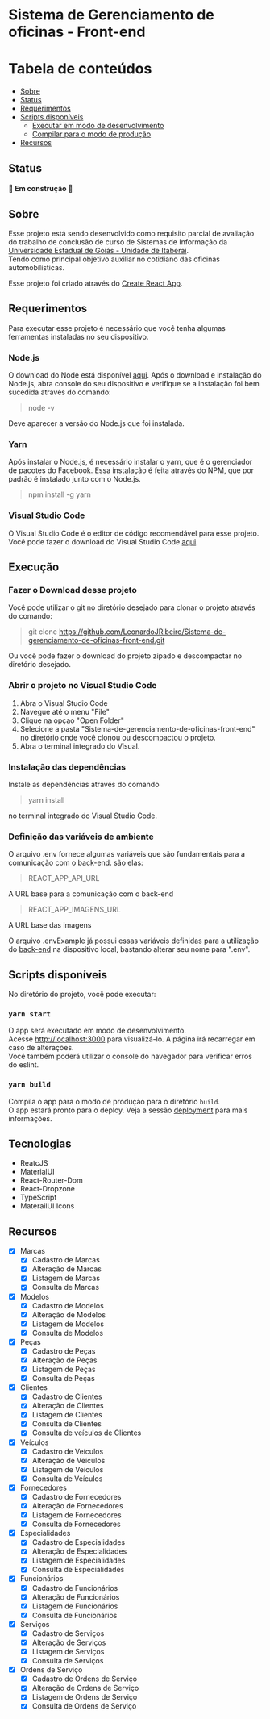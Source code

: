 # Sistema de Gerenciamento de oficinas - Front-end

Tabela de conteúdos
=================
<!--ts-->
   * [Sobre](#Sobre)
   * [Status](#Status)
   * [Requerimentos](#Requerimentos)
   * [Scripts disponíveis](#Scripts-disponíveis)
      * [Executar em modo de desenvolvimento](#yarn-start)
      * [Compilar para o modo de produção](#yarn-build)
   * [Recursos](#recursos)
<!--te-->

## Status

#### :construction:  Em construção  :construction:

## Sobre

Esse projeto está sendo desenvolvido como requisito parcial de avaliação do trabalho de conclusão de curso de Sistemas de Informação da [Universidade Estadual de Goiás - Unidade de Itaberaí](http://www.itaberai.ueg.br/).<br/>
Tendo como principal objetivo auxiliar no cotidiano das oficinas automobilísticas.

Esse projeto foi criado através do [Create React App](https://github.com/facebook/create-react-app).

## Requerimentos
Para executar esse projeto é necessário que você tenha algumas ferramentas instaladas no seu dispositivo.
### Node.js
O download do Node está disponível [aqui](https://nodejs.org/pt-br/download/).
Após o download e instalação do Node.js, abra console do seu dispositivo e verifique se a instalação foi bem sucedida através do comando:
> node -v 

Deve aparecer a versão do Node.js que foi instalada.
### Yarn
Após instalar o Node.js, é necessário instalar o yarn, que é o gerenciador de pacotes do Facebook. Essa instalação é feita através do NPM, que por padrão é instalado junto com o Node.js.
> npm install -g yarn

### Visual Studio Code
O Visual Studio Code é o editor de código recomendável para esse projeto. Você pode fazer o download do Visual Studio Code [aqui](https://code.visualstudio.com/).

## Execução 
### Fazer o Download desse projeto
Você pode utilizar o git no diretório desejado para clonar o projeto através do comando:
>git clone https://github.com/LeonardoJRibeiro/Sistema-de-gerenciamento-de-oficinas-front-end.git

Ou você pode fazer o download do projeto zipado e descompactar no diretório desejado.

### Abrir o projeto no Visual Studio Code
1. Abra o Visual Studio Code
2. Navegue até o menu "File"
3. Clique na opçao "Open Folder"
4. Selecione a pasta "Sistema-de-gerenciamento-de-oficinas-front-end" no diretório onde você clonou ou descompactou o projeto.
5. Abra o terminal integrado do Visual.
### Instalação das dependências
Instale as dependências através do comando 
> yarn install

no terminal integrado do Visual Studio Code. <br/>
### Definição das variáveis de ambiente
O arquivo .env fornece algumas variáveis que são fundamentais para a comunicação com o back-end.
são elas:
>REACT_APP_API_URL

A URL base para a comunicação com o back-end

>REACT_APP_IMAGENS_URL

A URL base das imagens

O arquivo .envExample já possui essas variáveis definidas para a utilização do [back-end](https://github.com/LeonardoJRibeiro/Sistema-de-gerenciamento-de-oficinas-back-end) na dispositivo local, bastando alterar seu nome para ".env".

## Scripts disponíveis

No diretório do projeto, você pode executar:

### `yarn start`

O app será executado em modo de desenvolvimento.<br />
Acesse [http://localhost:3000](http://localhost:3000) para visualizá-lo.
A página irá recarregar em caso de alterações.<br />
Você também poderá utilizar o console do navegador para verificar erros do eslint.

### `yarn build`

Compila o app para o modo de produção para o diretório `build`.<br />
O app estará pronto para o deploy.
Veja a sessão [deployment](https://facebook.github.io/create-react-app/docs/deployment) para mais informações.

## Tecnologias

  * ReatcJS
  * MaterialUI
  * React-Router-Dom
  * React-Dropzone
  * TypeScript
  * MaterailUI Icons

## Recursos 
  - [X] Marcas
    - [x] Cadastro de Marcas
    - [x] Alteração de Marcas
    - [x] Listagem de Marcas
    - [x] Consulta de Marcas
  - [X] Modelos
    - [x] Cadastro de Modelos
    - [x] Alteração de Modelos
    - [x] Listagem de Modelos
    - [x] Consulta de Modelos
  - [X] Peças
    - [x] Cadastro de Peças
    - [x] Alteração de Peças
    - [x] Listagem de Peças
    - [X] Consulta de Peças
  - [X] Clientes
    - [x] Cadastro de Clientes
    - [x] Alteração de Clientes
    - [x] Listagem de Clientes
    - [X] Consulta de Clientes
    - [X] Consulta de veículos de Clientes
  - [X] Veículos
    - [x] Cadastro de Veículos
    - [x] Alteração de Veículos
    - [x] Listagem de Veículos
    - [X] Consulta de Veículos
  - [X] Fornecedores
    - [x] Cadastro de Fornecedores
    - [x] Alteração de Fornecedores
    - [x] Listagem de Fornecedores
    - [X] Consulta de Fornecedores
  - [X] Especialidades
    - [x] Cadastro de Especialidades
    - [x] Alteração de Especialidades
    - [x] Listagem de Especialidades
    - [X] Consulta de Especialidades
  - [X] Funcionários
    - [X] Cadastro de Funcionários
    - [X] Alteração de Funcionários
    - [X] Listagem de Funcionários
    - [X] Consulta de Funcionários
  - [X] Serviços
    - [X] Cadastro de Serviços
    - [X] Alteração de Serviços
    - [X] Listagem de Serviços
    - [X] Consulta de Serviços
  - [X] Ordens de Serviço
    - [X] Cadastro de Ordens de Serviço
    - [X] Alteração de Ordens de Serviço
    - [X] Listagem de Ordens de Serviço
    - [X] Consulta de Ordens de Serviço
